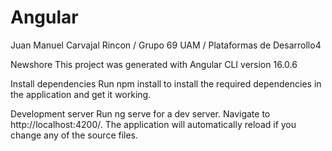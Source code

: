 # Angular
Juan Manuel Carvajal Rincon / Grupo 69 UAM / Plataformas de Desarrollo4

Newshore
This project was generated with Angular CLI version 16.0.6

Install dependencies
Run npm install to install the required dependencies in the application and get it working.

Development server
Run ng serve for a dev server. Navigate to http://localhost:4200/. The application will automatically reload if you change any of the source files.

